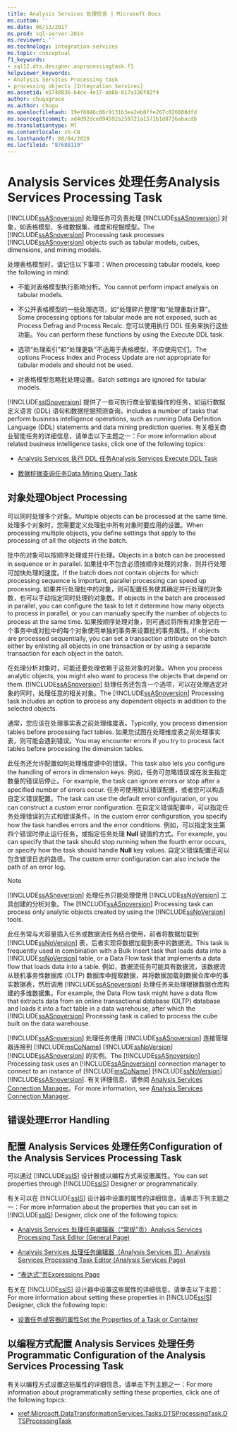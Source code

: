 ```yaml
---
title: Analysis Services 处理任务 | Microsoft Docs
ms.custom: ''
ms.date: 06/13/2017
ms.prod: sql-server-2014
ms.reviewer: ''
ms.technology: integration-services
ms.topic: conceptual
f1_keywords:
- sql12.dts.designer.asprocessingtask.f1
helpviewer_keywords:
- Analysis Services Processing task
- processing objects [Integration Services]
ms.assetid: e5748836-b4ce-4e17-ab6b-617a336f02f4
author: chugugrace
ms.author: chugu
ms.openlocfilehash: 19ef8046c06c9131b3ea2eb8ffe267c026808dfd
ms.sourcegitcommit: ad4d92dce894592a259721a1571b1d8736abacdb
ms.translationtype: MT
ms.contentlocale: zh-CN
ms.lasthandoff: 08/04/2020
ms.locfileid: "87688119"
---
```

# <a name="analysis-services-processing-task"></a><span data-ttu-id="db006-102">Analysis Services 处理任务</span><span class="sxs-lookup"><span data-stu-id="db006-102">Analysis Services Processing Task</span></span>
  <span data-ttu-id="db006-103">[!INCLUDE[ssASnoversion](../../includes/ssasnoversion-md.md)] 处理任务可负责处理 [!INCLUDE[ssASnoversion](../../includes/ssasnoversion-md.md)] 对象，如表格模型、多维数据集、维度和挖掘模型。</span><span class="sxs-lookup"><span data-stu-id="db006-103">The [!INCLUDE[ssASnoversion](../../includes/ssasnoversion-md.md)] Processing task processes [!INCLUDE[ssASnoversion](../../includes/ssasnoversion-md.md)] objects such as tabular models, cubes, dimensions, and mining models.</span></span>  
  
 <span data-ttu-id="db006-104">处理表格模型时，请记住以下事项：</span><span class="sxs-lookup"><span data-stu-id="db006-104">When processing tabular models, keep the following in mind:</span></span>  
  
-   <span data-ttu-id="db006-105">不能对表格模型执行影响分析。</span><span class="sxs-lookup"><span data-stu-id="db006-105">You cannot perform impact analysis on tabular models.</span></span>  
  
-   <span data-ttu-id="db006-106">不公开表格模型的一些处理选项，如“处理碎片整理”和“处理重新计算”。</span><span class="sxs-lookup"><span data-stu-id="db006-106">Some processing options for tabular mode are not exposed, such as Process Defrag and Process Recalc.</span></span> <span data-ttu-id="db006-107">您可以使用执行 DDL 任务来执行这些功能。</span><span class="sxs-lookup"><span data-stu-id="db006-107">You can perform these functions by using the Execute DDL task.</span></span>  
  
-   <span data-ttu-id="db006-108">选项“处理索引”和“处理更新”不适用于表格模型，不应使用它们。</span><span class="sxs-lookup"><span data-stu-id="db006-108">The options Process Index and Process Update are not appropriate for tabular models and should not be used.</span></span>  
  
-   <span data-ttu-id="db006-109">对表格模型忽略批处理设置。</span><span class="sxs-lookup"><span data-stu-id="db006-109">Batch settings are ignored for tabular models.</span></span>  
  
 [!INCLUDE[ssISnoversion](../../includes/ssisnoversion-md.md)] <span data-ttu-id="db006-110">提供了一些可执行商业智能操作的任务，如运行数据定义语言 (DDL) 语句和数据挖掘预测查询。</span><span class="sxs-lookup"><span data-stu-id="db006-110">includes a number of tasks that perform business intelligence operations, such as running Data Definition Language (DDL) statements and data mining prediction queries.</span></span> <span data-ttu-id="db006-111">有关相关商业智能任务的详细信息，请单击以下主题之一：</span><span class="sxs-lookup"><span data-stu-id="db006-111">For more information about related business intelligence tasks, click one of the following topics:</span></span>  
  
-   [<span data-ttu-id="db006-112">Analysis Services 执行 DDL 任务</span><span class="sxs-lookup"><span data-stu-id="db006-112">Analysis Services Execute DDL Task</span></span>](analysis-services-execute-ddl-task.md)  
  
-   [<span data-ttu-id="db006-113">数据挖掘查询任务</span><span class="sxs-lookup"><span data-stu-id="db006-113">Data Mining Query Task</span></span>](data-mining-query-task.md)  
  
## <a name="object-processing"></a><span data-ttu-id="db006-114">对象处理</span><span class="sxs-lookup"><span data-stu-id="db006-114">Object Processing</span></span>  
 <span data-ttu-id="db006-115">可以同时处理多个对象。</span><span class="sxs-lookup"><span data-stu-id="db006-115">Multiple objects can be processed at the same time.</span></span> <span data-ttu-id="db006-116">处理多个对象时，您需要定义处理批中所有对象时要应用的设置。</span><span class="sxs-lookup"><span data-stu-id="db006-116">When processing multiple objects, you define settings that apply to the processing of all the objects in the batch.</span></span>  
  
 <span data-ttu-id="db006-117">批中的对象可以按顺序处理或并行处理。</span><span class="sxs-lookup"><span data-stu-id="db006-117">Objects in a batch can be processed in sequence or in parallel.</span></span> <span data-ttu-id="db006-118">如果批中不包含必须按顺序处理的对象，则并行处理可加快处理的速度。</span><span class="sxs-lookup"><span data-stu-id="db006-118">If the batch does not contain objects for which processing sequence is important, parallel processing can speed up processing.</span></span> <span data-ttu-id="db006-119">如果并行处理批中的对象，则可配置任务使其确定并行处理的对象数，也可以手动指定同时处理的对象数。</span><span class="sxs-lookup"><span data-stu-id="db006-119">If objects in the batch are processed in parallel, you can configure the task to let it determine how many objects to process in parallel, or you can manually specify the number of objects to process at the same time.</span></span> <span data-ttu-id="db006-120">如果按顺序处理对象，则可通过将所有对象登记在一个事务中或对批中的每个对象使用单独的事务来设置批的事务属性。</span><span class="sxs-lookup"><span data-stu-id="db006-120">If objects are processed sequentially, you can set a transaction attribute on the batch either by enlisting all objects in one transaction or by using a separate transaction for each object in the batch.</span></span>  
  
 <span data-ttu-id="db006-121">在处理分析对象时，可能还要处理依赖于这些对象的对象。</span><span class="sxs-lookup"><span data-stu-id="db006-121">When you process analytic objects, you might also want to process the objects that depend on them.</span></span> <span data-ttu-id="db006-122">[!INCLUDE[ssASnoversion](../../includes/ssasnoversion-md.md)] 处理任务还包含一个选项，可以在处理选定对象的同时，处理任意的相关对象。</span><span class="sxs-lookup"><span data-stu-id="db006-122">The [!INCLUDE[ssASnoversion](../../includes/ssasnoversion-md.md)] Processing task includes an option to process any dependent objects in addition to the selected objects.</span></span>  
  
 <span data-ttu-id="db006-123">通常，您应该在处理事实表之前处理维度表。</span><span class="sxs-lookup"><span data-stu-id="db006-123">Typically, you process dimension tables before processing fact tables.</span></span> <span data-ttu-id="db006-124">如果您试图在处理维度表之前处理事实表，则可能会遇到错误。</span><span class="sxs-lookup"><span data-stu-id="db006-124">You may encounter errors if you try to process fact tables before processing the dimension tables.</span></span>  
  
 <span data-ttu-id="db006-125">此任务还允许配置如何处理维度键中的错误。</span><span class="sxs-lookup"><span data-stu-id="db006-125">This task also lets you configure the handling of errors in dimension keys.</span></span> <span data-ttu-id="db006-126">例如，任务可忽略错误或在发生指定数量的错误后停止。</span><span class="sxs-lookup"><span data-stu-id="db006-126">For example, the task can ignore errors or stop after a specified number of errors occur.</span></span> <span data-ttu-id="db006-127">任务可使用默认错误配置，或者您可以构造自定义错误配置。</span><span class="sxs-lookup"><span data-stu-id="db006-127">The task can use the default error configuration, or you can construct a custom error configuration.</span></span> <span data-ttu-id="db006-128">在自定义错误配置中，可以指定任务处理错误的方式和错误条件。</span><span class="sxs-lookup"><span data-stu-id="db006-128">In the custom error configuration, you specify how the task handles errors and the error conditions.</span></span> <span data-ttu-id="db006-129">例如，可以指定发生第四个错误时停止运行任务，或指定任务处理 **Null** 键值的方式。</span><span class="sxs-lookup"><span data-stu-id="db006-129">For example, you can specify that the task should stop running when the fourth error occurs, or specify how the task should handle **Null** key values.</span></span> <span data-ttu-id="db006-130">自定义错误配置还可以包含错误日志的路径。</span><span class="sxs-lookup"><span data-stu-id="db006-130">The custom error configuration can also include the path of an error log.</span></span>  
  
> [!NOTE]  
>  <span data-ttu-id="db006-131">[!INCLUDE[ssASnoversion](../../includes/ssasnoversion-md.md)] 处理任务只能处理使用 [!INCLUDE[ssNoVersion](../../includes/ssnoversion-md.md)] 工具创建的分析对象。</span><span class="sxs-lookup"><span data-stu-id="db006-131">The [!INCLUDE[ssASnoversion](../../includes/ssasnoversion-md.md)] Processing task can process only analytic objects created by using the [!INCLUDE[ssNoVersion](../../includes/ssnoversion-md.md)] tools.</span></span>  
  
 <span data-ttu-id="db006-132">此任务常与大容量插入任务或数据流任务结合使用，前者将数据加载到 [!INCLUDE[ssNoVersion](../../includes/ssnoversion-md.md)] 表，后者实现将数据加载到表中的数据流。</span><span class="sxs-lookup"><span data-stu-id="db006-132">This task is frequently used in combination with a Bulk Insert task that loads data into a [!INCLUDE[ssNoVersion](../../includes/ssnoversion-md.md)] table, or a Data Flow task that implements a data flow that loads data into a table.</span></span> <span data-ttu-id="db006-133">例如，数据流任务可能具有数据流，该数据流从联机事务性数据库 (OLTP) 数据库中提取数据，并将数据加载到数据仓库中的事实数据表，然后调用 [!INCLUDE[ssASnoversion](../../includes/ssasnoversion-md.md)] 处理任务来处理根据数据仓库构建的多维数据集。</span><span class="sxs-lookup"><span data-stu-id="db006-133">For example, the Data Flow task might have a data flow that extracts data from an online transactional database (OLTP) database and loads it into a fact table in a data warehouse, after which the [!INCLUDE[ssASnoversion](../../includes/ssasnoversion-md.md)] Processing task is called to process the cube built on the data warehouse.</span></span>  
  
 <span data-ttu-id="db006-134">[!INCLUDE[ssASnoversion](../../includes/ssasnoversion-md.md)] 处理任务使用 [!INCLUDE[ssASnoversion](../../includes/ssasnoversion-md.md)] 连接管理器连接到 [!INCLUDE[msCoName](../../includes/msconame-md.md)] [!INCLUDE[ssNoVersion](../../includes/ssnoversion-md.md)] [!INCLUDE[ssASnoversion](../../includes/ssasnoversion-md.md)] 的实例。</span><span class="sxs-lookup"><span data-stu-id="db006-134">The [!INCLUDE[ssASnoversion](../../includes/ssasnoversion-md.md)] Processing task uses an [!INCLUDE[ssASnoversion](../../includes/ssasnoversion-md.md)] connection manager to connect to an instance of [!INCLUDE[msCoName](../../includes/msconame-md.md)] [!INCLUDE[ssNoVersion](../../includes/ssnoversion-md.md)] [!INCLUDE[ssASnoversion](../../includes/ssasnoversion-md.md)].</span></span> <span data-ttu-id="db006-135">有关详细信息，请参阅 [Analysis Services Connection Manager](../connection-manager/analysis-services-connection-manager.md)。</span><span class="sxs-lookup"><span data-stu-id="db006-135">For more information, see [Analysis Services Connection Manager](../connection-manager/analysis-services-connection-manager.md).</span></span>  
  
## <a name="error-handling"></a><span data-ttu-id="db006-136">错误处理</span><span class="sxs-lookup"><span data-stu-id="db006-136">Error Handling</span></span>  
  
## <a name="configuration-of-the-analysis-services-processing-task"></a><span data-ttu-id="db006-137">配置 Analysis Services 处理任务</span><span class="sxs-lookup"><span data-stu-id="db006-137">Configuration of the Analysis Services Processing Task</span></span>  
 <span data-ttu-id="db006-138">可以通过 [!INCLUDE[ssIS](../../includes/ssis-md.md)] 设计器或以编程方式来设置属性。</span><span class="sxs-lookup"><span data-stu-id="db006-138">You can set properties through [!INCLUDE[ssIS](../../includes/ssis-md.md)] Designer or programmatically.</span></span>  
  
 <span data-ttu-id="db006-139">有关可以在 [!INCLUDE[ssIS](../../includes/ssis-md.md)] 设计器中设置的属性的详细信息，请单击下列主题之一：</span><span class="sxs-lookup"><span data-stu-id="db006-139">For more information about the properties that you can set in [!INCLUDE[ssIS](../../includes/ssis-md.md)] Designer, click one of the following topics:</span></span>  
  
-   [<span data-ttu-id="db006-140">Analysis Services 处理任务编辑器（“常规”页）</span><span class="sxs-lookup"><span data-stu-id="db006-140">Analysis Services Processing Task Editor &#40;General Page&#41;</span></span>](../general-page-of-integration-services-designers-options.md)  
  
-   [<span data-ttu-id="db006-141">Analysis Services 处理任务编辑器（Analysis Services 页）</span><span class="sxs-lookup"><span data-stu-id="db006-141">Analysis Services Processing Task Editor &#40;Analysis Services Page&#41;</span></span>](../analysis-services-processing-task-editor-analysis-services-page.md)  
  
-   [<span data-ttu-id="db006-142">“表达式”页</span><span class="sxs-lookup"><span data-stu-id="db006-142">Expressions Page</span></span>](../expressions/expressions-page.md)  
  
 <span data-ttu-id="db006-143">有关在 [!INCLUDE[ssIS](../../includes/ssis-md.md)] 设计器中设置这些属性的详细信息，请单击以下主题：</span><span class="sxs-lookup"><span data-stu-id="db006-143">For more information about setting these properties in [!INCLUDE[ssIS](../../includes/ssis-md.md)] Designer, click the following topic:</span></span>  
  
-   [<span data-ttu-id="db006-144">设置任务或容器的属性</span><span class="sxs-lookup"><span data-stu-id="db006-144">Set the Properties of a Task or Container</span></span>](../set-the-properties-of-a-task-or-container.md)  
  
## <a name="programmatic-configuration-of-the-analysis-services-processing-task"></a><span data-ttu-id="db006-145">以编程方式配置 Analysis Services 处理任务</span><span class="sxs-lookup"><span data-stu-id="db006-145">Programmatic Configuration of the Analysis Services Processing Task</span></span>  
 <span data-ttu-id="db006-146">有关以编程方式设置这些属性的详细信息，请单击下列主题之一：</span><span class="sxs-lookup"><span data-stu-id="db006-146">For more information about programmatically setting these properties, click one of the following topics:</span></span>  
  
-   <xref:Microsoft.DataTransformationServices.Tasks.DTSProcessingTask.DTSProcessingTask>  
  
  
